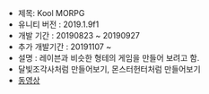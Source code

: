 + 제목: Kool MORPG
+ 유니티 버전 : 2019.1.9f1
+ 개발 기간 : 20190823 ~ 20190927
+ 추가 개발기간 : 20191107 ~
+ 설명 : 레이븐과 비슷한 형테의 게임을 만들어 보려고 함.
+ 달빛조각사처럼 만들어보기, 몬스터헌터처럼 만들어보기
+ [동영상](https://www.youtube.com/watch?v=97Is86wai30)
